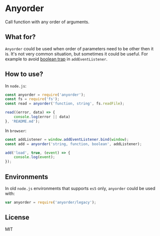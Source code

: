 # Anyorder

Call function with any order of arguments.

## What for?

`Anyorder` could be used when order of parameters need to be other then it is. It's not very common situation, but sometimes it could be useful.
For example to avoid [boolean trap](http://ariya.ofilabs.com/2011/08/hall-of-api-shame-boolean-trap.html "hall of api shame: boolean trap") in `addEventListener`.

## How to use?
In `node.js`:
```js
const anyorder = require('anyorder');
const fs = require('fs');
const read = anyorder('function, string', fs.readFile);

read((error, data) => {
    console.log(error || data)
}, 'README.md');
```

In `browser`:
```js
const addListener = window.addEventListener.bind(window);
const add = anyorder('string, function, boolean', addListener);

add('load', true, (event) => {
    console.log(event);
});
```

## Environments

In old `node.js` environments that supports `es5` only, `anyorder` could be used with:

```js
var anyorder = require('anyorder/legacy');
```

## License

MIT

